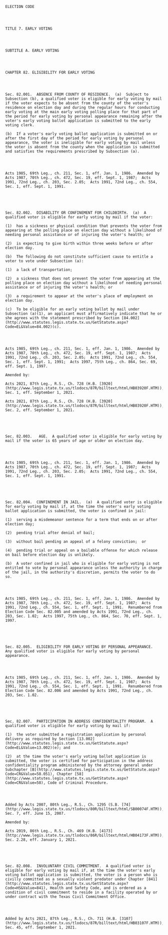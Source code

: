 ﻿
    
    
    	
    					
    
    
    ELECTION CODE
    
      
    
    
    TITLE 7. EARLY VOTING
    
      
    
    
    SUBTITLE A. EARLY VOTING
    
      
    
    
    CHAPTER 82. ELIGIBILITY FOR EARLY VOTING
    
      
    
    
    Sec. 82.001.  ABSENCE FROM COUNTY OF RESIDENCE.  (a)  Subject to Subsection (b), a qualified voter is eligible for early voting by mail if the voter expects to be absent from the county of the voter's residence on election day and during the regular hours for conducting early voting at the main early voting polling place for that part of the period for early voting by personal appearance remaining after the voter's early voting ballot application is submitted to the early voting clerk.
    
    (b)  If a voter's early voting ballot application is submitted on or after the first day of the period for early voting by personal appearance, the voter is ineligible for early voting by mail unless the voter is absent from the county when the application is submitted and satisfies the requirements prescribed by Subsection (a).
    
    
    
    
    Acts 1985, 69th Leg., ch. 211, Sec. 1, eff. Jan. 1, 1986.  Amended by Acts 1987, 70th Leg., ch. 472, Sec. 19, eff. Sept. 1, 1987;  Acts 1991, 72nd Leg., ch. 203, Sec. 2.05;  Acts 1991, 72nd Leg., ch. 554, Sec. 1, eff. Sept. 1, 1991.
    
    
    
    
    
    Sec. 82.002.  DISABILITY OR CONFINEMENT FOR CHILDBIRTH.  (a)  A qualified voter is eligible for early voting by mail if the voter:
    
    (1)  has a sickness or physical condition that prevents the voter from appearing at the polling place on election day without a likelihood of needing personal assistance or of injuring the voter's health; or
    
    (2)  is expecting to give birth within three weeks before or after election day.
    
    (b)  The following do not constitute sufficient cause to entitle a voter to vote under Subsection (a):
    
    (1)  a lack of transportation;
    
    (2)  a sickness that does not prevent the voter from appearing at the polling place on election day without a likelihood of needing personal assistance or of injuring the voter's health; or
    
    (3)  a requirement to appear at the voter's place of employment on election day.
    
    (c)  To be eligible for an early voting ballot by mail under Subsection (a)(1), an applicant must affirmatively indicate that he or she agrees with the statement prescribed by Section [84.002](http://www.statutes.legis.state.tx.us/GetStatute.aspx?Code=EL&Value=84.002)(c).
    
    
    
    
    Acts 1985, 69th Leg., ch. 211, Sec. 1, eff. Jan. 1, 1986.  Amended by Acts 1987, 70th Leg., ch. 472, Sec. 19, eff. Sept. 1, 1987;  Acts 1991, 72nd Leg., ch. 203, Sec. 2.05;  Acts 1991, 72nd Leg., ch. 554, Sec. 1, eff. Sept. 1, 1991;  Acts 1997, 75th Leg., ch. 864, Sec. 69, eff. Sept. 1, 1997.
    
    Amended by: 
    
    Acts 2021, 87th Leg., R.S., Ch. 728 (H.B. [3920](http://www.legis.state.tx.us/tlodocs/87R/billtext/html/HB03920F.HTM)), Sec. 1, eff. September 1, 2021.
    
    Acts 2021, 87th Leg., R.S., Ch. 728 (H.B. [3920](http://www.legis.state.tx.us/tlodocs/87R/billtext/html/HB03920F.HTM)), Sec. 2, eff. September 1, 2021.
    
    
    
    
    
    Sec. 82.003.   AGE.  A qualified voter is eligible for early voting by mail if the voter is 65 years of age or older on election day.
    
    
    
    
    Acts 1985, 69th Leg., ch. 211, Sec. 1, eff. Jan. 1, 1986.  Amended by Acts 1987, 70th Leg., ch. 472, Sec. 19, eff. Sept. 1, 1987;  Acts 1991, 72nd Leg., ch. 203, Sec. 2.05;  Acts 1991, 72nd Leg., ch. 554, Sec. 1, eff. Sept. 1, 1991.
    
    
    
    
    
    Sec. 82.004.  CONFINEMENT IN JAIL.  (a)  A qualified voter is eligible for early voting by mail if, at the time the voter's early voting ballot application is submitted, the voter is confined in jail:
    
    (1)  serving a misdemeanor sentence for a term that ends on or after election day;
    
    (2)  pending trial after denial of bail;
    
    (3)  without bail pending an appeal of a felony conviction;  or
    
    (4)  pending trial or appeal on a bailable offense for which release on bail before election day is unlikely.
    
    (b)  A voter confined in jail who is eligible for early voting is not entitled to vote by personal appearance unless the authority in charge of the jail, in the authority's discretion, permits the voter to do so.
    
    
    
    
    Acts 1985, 69th Leg., ch. 211, Sec. 1, eff. Jan. 1, 1986.  Amended by Acts 1987, 70th Leg., ch. 472, Sec. 19, eff. Sept. 1, 1987;  Acts 1991, 72nd Leg., ch. 554, Sec. 1, eff. Sept. 1, 1991.  Renumbered from Election Code Sec. 82.005 and amended by Acts 1991, 72nd Leg., ch. 203, Sec. 1.02;  Acts 1997, 75th Leg., ch. 864, Sec. 70, eff. Sept. 1, 1997.
    
    
    
    
    
    Sec. 82.005.  ELIGIBILITY FOR EARLY VOTING BY PERSONAL APPEARANCE.  Any qualified voter is eligible for early voting by personal appearance.
    
    
    
    
    Acts 1985, 69th Leg., ch. 211, Sec. 1, eff. Jan. 1, 1986.  Amended by Acts 1987, 70th Leg., ch. 472, Sec. 19, eff. Sept. 1, 1987;  Acts 1991, 72nd Leg., ch. 554, Sec. 1, eff. Sept. 1, 1991.  Renumbered from Election Code Sec. 82.006 and amended by Acts 1991, 72nd Leg., ch. 203, Sec. 1.02.
    
    
    
    
    
    Sec. 82.007.  PARTICIPATION IN ADDRESS CONFIDENTIALITY PROGRAM.  A qualified voter is eligible for early voting by mail if:
    
    (1)  the voter submitted a registration application by personal delivery as required by Section [13.002](http://www.statutes.legis.state.tx.us/GetStatute.aspx?Code=EL&Value=13.002)(e); and
    
    (2)  at the time the voter's early voting ballot application is submitted, the voter is certified for participation in the address confidentiality program administered by the attorney general under Subchapter [B](http://www.statutes.legis.state.tx.us/GetStatute.aspx?Code=CR&Value=58.051), Chapter [58](http://www.statutes.legis.state.tx.us/GetStatute.aspx?Code=CR&Value=58), Code of Criminal Procedure.
    
    
    
    
    Added by Acts 2007, 80th Leg., R.S., Ch. 1295 (S.B. [74](http://www.legis.state.tx.us/tlodocs/80R/billtext/html/SB00074F.HTM)), Sec. 7, eff. June 15, 2007.
    
    Amended by: 
    
    Acts 2019, 86th Leg., R.S., Ch. 469 (H.B. [4173](http://www.legis.state.tx.us/tlodocs/86R/billtext/html/HB04173F.HTM)), Sec. 2.28, eff. January 1, 2021.
    
    
    
    
    
    Sec. 82.008.  INVOLUNTARY CIVIL COMMITMENT.  A qualified voter is eligible for early voting by mail if, at the time the voter's early voting ballot application is submitted, the voter is a person who is civilly committed as a sexually violent predator under Chapter [841](http://www.statutes.legis.state.tx.us/GetStatute.aspx?Code=HS&Value=841), Health and Safety Code, and is ordered as a condition of civil commitment to reside in a facility operated by or under contract with the Texas Civil Commitment Office.
    
    
    
    
    Added by Acts 2021, 87th Leg., R.S., Ch. 711 (H.B. [3107](http://www.legis.state.tx.us/tlodocs/87R/billtext/html/HB03107F.HTM)), Sec. 45, eff. September 1, 2021.
    
    
    
    
    				
